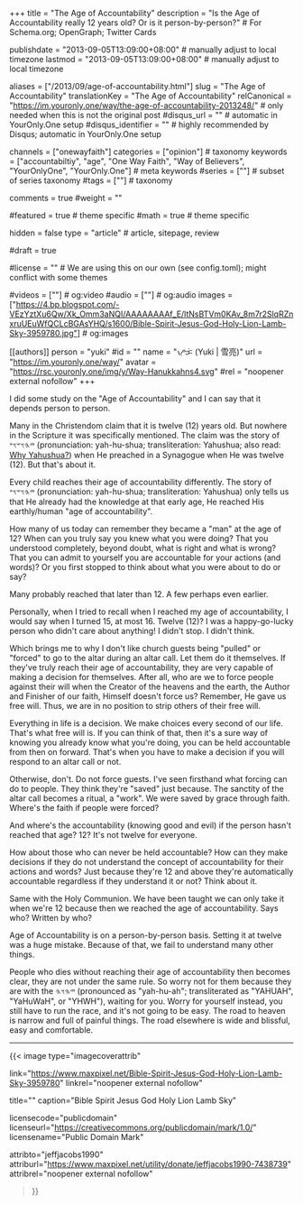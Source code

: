 +++
title = "The Age of Accountability"
description = "Is the Age of Accountability really 12 years old? Or is it person-by-person?"  # For Schema.org; OpenGraph; Twitter Cards

publishdate = "2013-09-05T13:09:00+08:00"                 # manually adjust to local timezone
lastmod = "2013-09-05T13:09:00+08:00"                 # manually adjust to local timezone

aliases = ["/2013/09/age-of-accountability.html"]
slug = "The Age of Accountability"
translationKey = "The Age of Accountability"
relCanonical = "https://im.youronly.one/way/the-age-of-accountability-2013248/"                           # only needed when this is not the original post
#disqus_url = ""                                                    # automatic in YourOnly.One setup
#disqus_identifier = ""                                             # highly recommended by Disqus; automatic in YourOnly.One setup

channels = ["onewayfaith"]
categories = ["opinion"]                           # taxonomy
keywords = ["accountabiltiy", "age", "One Way Faith", "Way of Believers", "YourOnlyOne", "YourOnly.One"]                             # meta keywords
#series = [""]                               # subset of series taxonomy
#tags = [""]                                 # taxonomy

comments = true
#weight = ""

#featured = true                              # theme specific
#math = true                                  # theme specific

hidden = false
type = "article"                                                           # article, sitepage, review

#draft = true

#license = ""                                 # We are using this on our own (see config.toml); might conflict with some themes

#videos = [""]                                # og:video
#audio = [""]                                 # og:audio
images = ["https://4.bp.blogspot.com/-VEzYztXu6Qw/Xk_Omm3aNQI/AAAAAAAAf_E/ltNsBTVm0KAv_8m7r2SlqRZnxruUEuWfQCLcBGAsYHQ/s1600/Bible-Spirit-Jesus-God-Holy-Lion-Lamb-Sky-3959780.jpg"]    # og:images

[[authors]]
person = "yuki"
#id = ""
name = "ᜌᜓᜃᜒ (Yuki | 雪亮)"
url = "https://im.youronly.one/way/"
avatar = "https://rsc.youronly.one/img/y/Way-Hanukkahns4.svg"
#rel = "noopener external nofollow"
+++

I did some study on the "Age of Accountability" and I can say that it depends person to person.

Many in the Christendom claim that it is twelve (12) years old. But nowhere in the Scripture it was specifically mentioned. The claim was the story of <bdi dir="rtl" lang="hbo-Hebr">𐤉𐤄𐤅𐤔𐤅𐤏</bdi> (pronunciation: yah-hu-shua; transliteration: Yahushua; also read: [Why Yahushua?](20160203-messiah-yahushua-yahusha.md)) when He preached in a Synagogue when He was twelve (12). But that's about it.

<!--more-->

Every child reaches their age of accountability differently. The story of <bdi dir="rtl" lang="hbo-Hebr">𐤉𐤄𐤅𐤔𐤅𐤏</bdi> (pronunciation: yah-hu-shua; transliteration: Yahushua) only tells us that He already had the knowledge at that early age, He reached His earthly/human "age of accountability".

How many of us today can remember they became a "man" at the age of 12? When can you truly say you knew what you were doing? That you understood completely, beyond doubt, what is right and what is wrong? That you can admit to yourself you are accountable for your actions (and words)? Or you first stopped to think about what you were about to do or say?

Many probably reached that later than 12. A few perhaps even earlier.

Personally, when I tried to recall when I reached my age of accountability, I would say when I turned 15, at most 16. Twelve (12)? I was a happy-go-lucky person who didn't care about anything! I didn't stop. I didn't think.

Which brings me to why I don't like church guests being "pulled" or "forced" to go to the altar during an altar call. Let them do it themselves. If they've truly reach their age of accountability, they are very capable of making a decision for themselves. After all, who are we to force people against their will when the Creator of the heavens and the earth, the Author and Finisher of our faith, Himself doesn't force us? Remember, He gave us free will. Thus, we are in no position to strip others of their free will.

Everything in life is a decision. We make choices every second of our life. That's what free will is. If you can think of that, then it's a sure way of knowing you already know what you're doing, you can be held accountable from then on forward. That's when you have to make a decision if you will respond to an altar call or not.

Otherwise, don't. Do not force guests. I've seen firsthand what forcing can do to people. They think they're "saved" just because. The sanctity of the altar call becomes a ritual, a "work". We were saved by grace through faith. Where's the faith if people were forced?

And where's the accountability (knowing good and evil) if the person hasn't reached that age? 12? It's not twelve for everyone.

How about those who can never be held accountable? How can they make decisions if they do not understand the concept of accountability for their actions and words? Just because they're 12 and above they're automatically accountable regardless if they understand it or not? Think about it.

Same with the Holy Communion. We have been taught we can only take it when we're 12 because then we reached the age of accountability. Says who? Written by who?

Age of Accountability is on a person-by-person basis. Setting it at twelve was a huge mistake. Because of that, we fail to understand many other things.

People who dies without reaching their age of accountability then becomes clear, they are not under the same rule. So worry not for them because they are with the <bdi dir="rtl" lang="hbo-Hebr">𐤉𐤄𐤅𐤄</bdi> (pronounced as "yah-hu-ah"; transliterated as "YAHUAH", "YaHuWaH", or "YHWH"), waiting for you. Worry for yourself instead, you still have to run the race, and it's not going to be easy. The road to heaven is narrow and full of painful things. The road elsewhere is wide and blissful, easy and comfortable.

---

{{< image
  type="imagecoverattrib"

  link="https://www.maxpixel.net/Bible-Spirit-Jesus-God-Holy-Lion-Lamb-Sky-3959780"
  linkrel="noopener external nofollow"

  title=""
  caption="Bible Spirit Jesus God Holy Lion Lamb Sky"

  licensecode="publicdomain"
  licenseurl="https://creativecommons.org/publicdomain/mark/1.0/"
  licensename="Public Domain Mark"

  attribto="jeffjacobs1990"
  attriburl="https://www.maxpixel.net/utility/donate/jeffjacobs1990-7438739"
  attribrel="noopener external nofollow"
>}}
